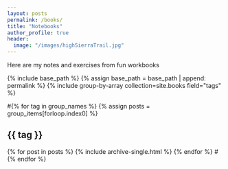 ```yaml
---
layout: posts
permalink: /books/
title: "Notebooks"
author_profile: true
header:
  image: "/images/highSierraTrail.jpg"
---
```

Here are my notes and exercises from fun workbooks 

{% include base_path %}
{% assign base_path = base_path | append: permalink %}
{% include group-by-array collection=site.books field="tags" %}

#{% for tag in group_names %}
  {% assign posts = group_items[forloop.index0] %}
  <h2 id="{{ tag | slugify }}" class="archive__subtitle">{{ tag }}</h2>
  {% for post in posts %}
    {% include archive-single.html %}
  {% endfor %}
#{% endfor %}
